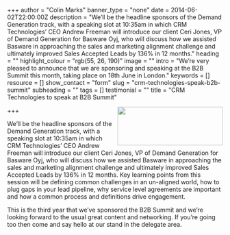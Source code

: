 +++
author = "Colin Marks"
banner_type = "none"
date = 2014-06-02T22:00:00Z
description = "We’ll be the headline sponsors of the Demand Generation track, with a speaking slot at 10:35am in which CRM Technologies’ CEO Andrew Freeman will introduce our client Ceri Jones, VP of Demand Generation for Basware Oyj, who will discuss how we assisted Basware in approaching the sales and marketing alignment challenge and ultimately improved Sales Accepted Leads by 136% in 12 months."
heading = ""
highlight_colour = "rgb(55, 26, 190)"
image = ""
intro = "We’re very pleased to announce that we are sponsoring and speaking at the B2B Summit this month, taking place on 18th June in London."
keywords = []
resource = []
show_contact = "form"
slug = "crm-technologies-speak-b2b-summit"
subheading = ""
tags = []
testimonial = ""
title = "CRM Technologies to speak at B2B Summit"

+++
<img style="float: right; margin-top: 0; margin-left: 10px;" src="https://crmtdigital.com/sites/default/files/b2b_summit_logo.png" alt="" width="246" height="90">

We’ll be the headline sponsors of the Demand Generation track, with a speaking slot at 10:35am in which CRM Technologies’ CEO Andrew Freeman will introduce our client Ceri Jones, VP of Demand Generation for Basware Oyj, who will discuss how we assisted Basware in approaching the sales and marketing alignment challenge and ultimately improved Sales Accepted Leads by 136% in 12 months. Key learning points from this session will be defining common challenges in an un-aligned world, how to plug gaps in your lead pipeline, why service level agreements are important and how a common process and definitions drive engagement.

This is the third year that we’ve sponsored the B2B Summit and we’re looking forward to the usual great content and networking. If you’re going too then come and say hello at our stand in the delegate area.
